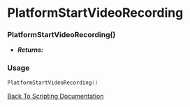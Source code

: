 # PlatformStartVideoRecording

### PlatformStartVideoRecording()
- ***Returns:*** 

### Usage

```Lua
PlatformStartVideoRecording()
```


[Back To Scripting Documentation](../README.md)
